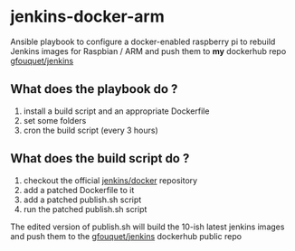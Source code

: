 jenkins-docker-arm
==================

Ansible playbook to configure a docker-enabled raspberry pi to rebuild Jenkins images for Raspbian / ARM 
and push them to **my** dockerhub repo [gfouquet/jenkins]()

What does the playbook do ?
---------------------------
1. install a build script and an appropriate Dockerfile
2. set some folders
3. cron the build script (every 3 hours)


What does the build script do ?
-------------------------------
1. checkout the official [jenkins/docker]() repository
2. add a patched Dockerfile to it
3. add a patched publish.sh script
4. run the patched publish.sh script

The edited version of publish.sh will build the 10-ish latest jenkins images 
and push them to the [gfouquet/jenkins]() dockerhub public repo 

[jenkins/docker]: https://github.com/jenkinsci/docker
[gfouquet/jenkins]: https://hub.docker.com/r/gfouquet/jenkins/
